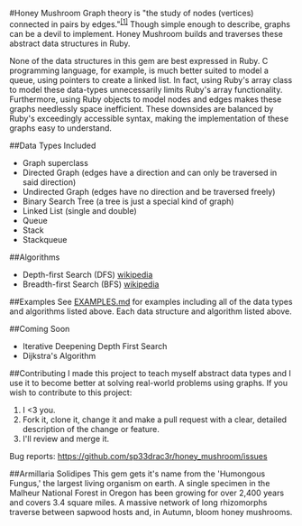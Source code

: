 #Honey Mushroom
Graph theory is "the study of nodes (vertices) connected in pairs by edges."<sup>[[1]](https://en.wikipedia.org/wiki/Glossary_of_graph_theory)</sup> Though simple enough to describe, graphs can be a devil to implement. Honey Mushroom builds and traverses these abstract data structures in Ruby.

None of the data structures in this gem are best expressed in Ruby. C programming language, for example, is much better suited to model a queue, using pointers to create a linked list. In fact, using Ruby's array class to model these data-types unnecessarily limits Ruby's array functionality. Furthermore, using Ruby objects to model nodes and edges makes these graphs needlessly space inefficient. These downsides are balanced by Ruby's exceedingly accessible syntax, making the implementation of these graphs easy to understand.

##Data Types Included
* Graph superclass
* Directed Graph (edges have a direction and can only be traversed in said direction)
* Undirected Graph (edges have no direction and be traversed freely)
* Binary Search Tree (a tree is just a special kind of graph)
* Linked List (single and double)
* Queue
* Stack
* Stackqueue

##Algorithms
* Depth-first Search (DFS) [wikipedia](https://en.wikipedia.org/wiki/Depth-first_search)
* Breadth-first Search (BFS) [wikipedia](https://en.wikipedia.org/wiki/Breadth-first_search)

##Examples
See [EXAMPLES.md](/examples.md/) for examples including all of the data types and algorithms listed above. Each data structure and algorithm listed above.

##Coming Soon
* Iterative Deepening Depth First Search
* Dijkstra's Algorithm

##Contributing
I made this project to teach myself abstract data types and I use it to become better at solving real-world problems using graphs. If you wish to contribute to this project:

1. I <3 you.
2. Fork it, clone it, change it and make a pull request with a clear, detailed description of the change or feature.
3. I'll review and merge it.

Bug reports: https://github.com/sp33drac3r/honey_mushroom/issues

##Armillaria Solidipes
This gem gets it's name from the 'Humongous Fungus,' the largest living organism on earth. A single specimen in the Malheur National Forest in Oregon has been growing for over 2,400 years and covers 3.4 square miles. A massive network of long rhizomorphs traverse between sapwood hosts and, in Autumn, bloom honey mushrooms.
